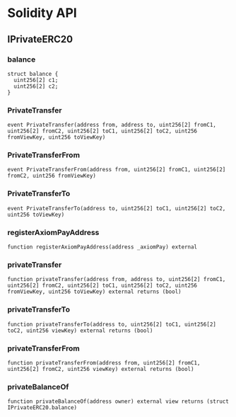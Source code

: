 # Solidity API

## IPrivateERC20

### balance

```solidity
struct balance {
  uint256[2] c1;
  uint256[2] c2;
}
```

### PrivateTransfer

```solidity
event PrivateTransfer(address from, address to, uint256[2] fromC1, uint256[2] fromC2, uint256[2] toC1, uint256[2] toC2, uint256 fromViewKey, uint256 toViewKey)
```

### PrivateTransferFrom

```solidity
event PrivateTransferFrom(address from, uint256[2] fromC1, uint256[2] fromC2, uint256 fromViewKey)
```

### PrivateTransferTo

```solidity
event PrivateTransferTo(address to, uint256[2] toC1, uint256[2] toC2, uint256 toViewKey)
```

### registerAxiomPayAddress

```solidity
function registerAxiomPayAddress(address _axiomPay) external
```

### privateTransfer

```solidity
function privateTransfer(address from, address to, uint256[2] fromC1, uint256[2] fromC2, uint256[2] toC1, uint256[2] toC2, uint256 fromViewKey, uint256 toViewKey) external returns (bool)
```

### privateTransferTo

```solidity
function privateTransferTo(address to, uint256[2] toC1, uint256[2] toC2, uint256 viewKey) external returns (bool)
```

### privateTransferFrom

```solidity
function privateTransferFrom(address from, uint256[2] fromC1, uint256[2] fromC2, uint256 viewKey) external returns (bool)
```

### privateBalanceOf

```solidity
function privateBalanceOf(address owner) external view returns (struct IPrivateERC20.balance)
```

